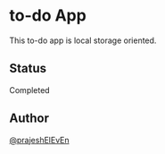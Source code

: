 # to-do App

This to-do app is local storage oriented.

## Status

Completed

## Author

[@prajeshElEvEn](https://github.com/prajeshElEvEn)
